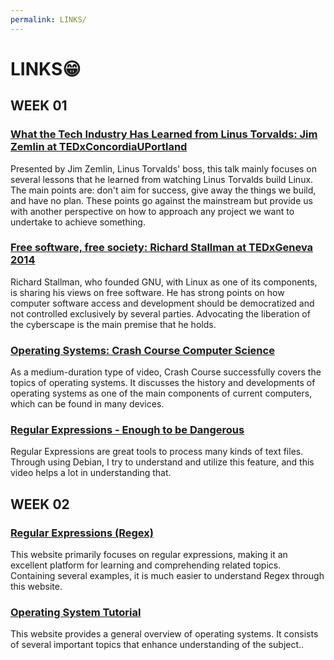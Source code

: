 ```yaml
---
permalink: LINKS/
---
```

# LINKS😁
## WEEK 01
### [What the Tech Industry Has Learned from Linus Torvalds: Jim Zemlin at TEDxConcordiaUPortland](https://www.youtube.com/watch?v=7XTHdcmjenI&ab_channel=TEDxTalks)
Presented by Jim Zemlin, Linus Torvalds' boss, this talk mainly focuses on several lessons that he learned from watching Linus Torvalds build Linux. The main points are: don't aim for success, give away the things we build, and have no plan. These points go against the mainstream but provide us with another perspective on how to approach any project we want to undertake to achieve something.
### [Free software, free society: Richard Stallman at TEDxGeneva 2014](https://www.youtube.com/watch?v=Ag1AKIl_2GM&ab_channel=TEDxTalks)
Richard Stallman, who founded GNU, with Linux as one of its components, is sharing his views on free software. He has strong points on how computer software access and development should be democratized and not controlled exclusively by several parties. Advocating the liberation of the cyberscape is the main premise that he holds.
### [Operating Systems: Crash Course Computer Science](https://www.youtube.com/watch?v=26QPDBe-NB8&ab_channel=CrashCourse)
As a medium-duration type of video, Crash Course successfully covers the topics of operating systems. It discusses the history and developments of operating systems as one of the main components of current computers, which can be found in many devices.
### [Regular Expressions - Enough to be Dangerous](https://www.youtube.com/watch?v=bgBWp9EIlMM&ab_channel=EngineerMan)
Regular Expressions are great tools to process many kinds of text files. Through using Debian, I try to understand and utilize this feature, and this video helps a lot in understanding that.
## WEEK 02
### [Regular Expressions (Regex)](https://www3.ntu.edu.sg/home/ehchua/programming/howto/Regexe.html)
This website primarily focuses on regular expressions, making it an excellent platform for learning and comprehending related topics. Containing several examples, it is much easier to understand Regex through this website.
### [Operating System Tutorial](https://www.javatpoint.com/operating-system)
This website provides a general overview of operating systems. It consists of several important topics that enhance understanding of the subject..
